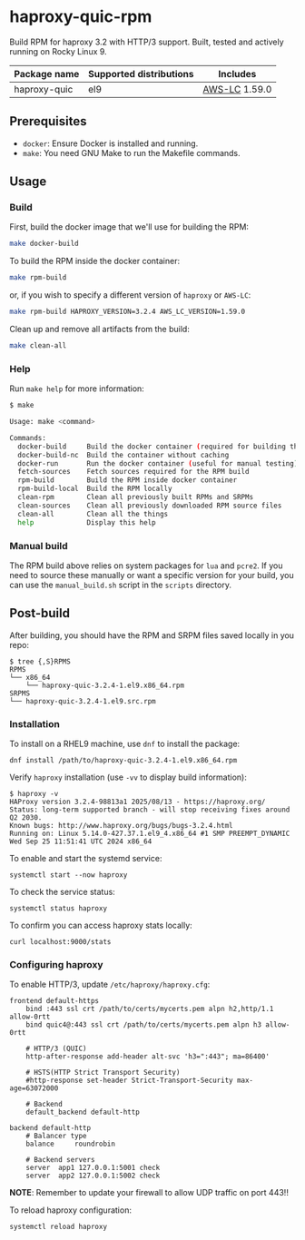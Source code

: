 # haproxy-quic-rpm
Build RPM for haproxy 3.2 with HTTP/3 support. Built, tested and actively running on Rocky Linux 9.

| Package name | Supported distributions | Includes |
| --- | --- | --- |
| haproxy-quic | el9 | [AWS-LC](https://github.com/aws/aws-lc) 1.59.0 |


## Prerequisites
- `docker`: Ensure Docker is installed and running.
- `make`: You need GNU Make to run the Makefile commands.

## Usage
### Build
First, build the docker image that we'll use for building the RPM:
```bash
make docker-build
```

To build the RPM inside the docker container:
```bash
make rpm-build
```
or, if you wish to specify a different version of `haproxy` or `AWS-LC`:
```bash
make rpm-build HAPROXY_VERSION=3.2.4 AWS_LC_VERSION=1.59.0
```

Clean up and remove all artifacts from the build:
```bash
make clean-all
```

### Help
Run `make help` for more information:
```bash
$ make

Usage: make <command>

Commands:
  docker-build     Build the docker container (required for building the RPM)
  docker-build-nc  Build the container without caching
  docker-run       Run the docker container (useful for manual testing)
  fetch-sources    Fetch sources required for the RPM build
  rpm-build        Build the RPM inside docker container
  rpm-build-local  Build the RPM locally
  clean-rpm        Clean all previously built RPMs and SRPMs
  clean-sources    Clean all previously downloaded RPM source files
  clean-all        Clean all the things
  help             Display this help
```

### Manual build
The RPM build above relies on system packages for `lua` and `pcre2`. If you need to source these manually or want a specific version for your build, you can use the `manual_build.sh` script in the `scripts` directory.

## Post-build
After building, you should have the RPM and SRPM files saved locally in you repo:
```
$ tree {,S}RPMS
RPMS
└── x86_64
    └── haproxy-quic-3.2.4-1.el9.x86_64.rpm
SRPMS
└── haproxy-quic-3.2.4-1.el9.src.rpm
```
### Installation
To install on a RHEL9 machine, use `dnf` to install the package:
```
dnf install /path/to/haproxy-quic-3.2.4-1.el9.x86_64.rpm
```
Verify `haproxy` installation (use `-vv` to display build information):
```
$ haproxy -v
HAProxy version 3.2.4-98813a1 2025/08/13 - https://haproxy.org/
Status: long-term supported branch - will stop receiving fixes around Q2 2030.
Known bugs: http://www.haproxy.org/bugs/bugs-3.2.4.html
Running on: Linux 5.14.0-427.37.1.el9_4.x86_64 #1 SMP PREEMPT_DYNAMIC Wed Sep 25 11:51:41 UTC 2024 x86_64
```
To enable and start the systemd service:
```
systemctl start --now haproxy
```
To check the service status:
```
systemctl status haproxy
```
To confirm you can access haproxy stats locally:
```
curl localhost:9000/stats
```

### Configuring haproxy
To enable HTTP/3, update `/etc/haproxy/haproxy.cfg`:
```
frontend default-https
    bind :443 ssl crt /path/to/certs/mycerts.pem alpn h2,http/1.1 allow-0rtt
    bind quic4@:443 ssl crt /path/to/certs/mycerts.pem alpn h3 allow-0rtt

    # HTTP/3 (QUIC)
    http-after-response add-header alt-svc 'h3=":443"; ma=86400'

    # HSTS(HTTP Strict Transport Security)
    #http-response set-header Strict-Transport-Security max-age=63072000

    # Backend
    default_backend default-http

backend default-http
    # Balancer type
    balance     roundrobin

    # Backend servers
    server  app1 127.0.0.1:5001 check
    server  app2 127.0.0.1:5002 check
```
**NOTE**: Remember to update your firewall to allow UDP traffic on port 443!!

To reload haproxy configuration:
```
systemctl reload haproxy
```
